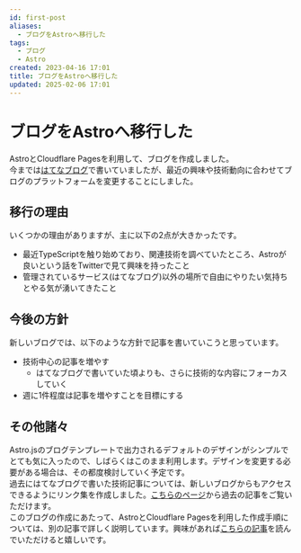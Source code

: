 ```yaml
---
id: first-post
aliases:
  - ブログをAstroへ移行した
tags:
  - ブログ
  - Astro
created: 2023-04-16 17:01
title: ブログをAstroへ移行した
updated: 2025-02-06 17:01
---
```


# ブログをAstroへ移行した

AstroとCloudflare Pagesを利用して、ブログを作成しました。  
今までは[はてなブログ](https://tkancf.hateblo.jp)で書いていましたが、最近の興味や技術動向に合わせてブログのプラットフォームを変更することにしました。

## 移行の理由

いくつかの理由がありますが、主に以下の2点が大きかったです。

- 最近TypeScriptを触り始めており、関連技術を調べていたところ、Astroが良いという話をTwitterで見て興味を持ったこと
- 管理されているサービス(はてなブログ)以外の場所で自由にやりたい気持ちとやる気が湧いてきたこと

## 今後の方針

新しいブログでは、以下のような方針で記事を書いていこうと思っています。

- 技術中心の記事を増やす
  - はてなブログで書いていた頃よりも、さらに技術的な内容にフォーカスしていく
- 週に1件程度は記事を増やすことを目標にする

## その他諸々

Astro.jsのブログテンプレートで出力されるデフォルトのデザインがシンプルでとても気に入ったので、しばらくはこのまま利用します。デザインを変更する必要がある場合は、その都度検討していく予定です。  
過去にはてなブログで書いた技術記事については、新しいブログからもアクセスできるようにリンク集を作成しました。[こちらのページ](/blog/past-technical-articles-collection/)から過去の記事をご覧いただけます。  
このブログの作成にあたって、AstroとCloudflare Pagesを利用した作成手順については、別の記事で詳しく説明しています。興味があれば[こちらの記事](astro-and-cloudflare-pages-blog-creation/)を読んでいただけると嬉しいです。
